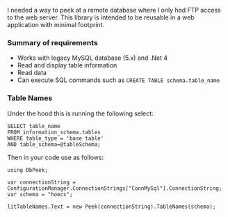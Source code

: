 I needed a way to peek at a remote database where I only had FTP access to the web server. This library is intended to be reusable in a web application with minimal footprint.

### Summary of requirements

* Works with legacy MySQL database (5.x) and .Net 4
* Read and display table information
* Read data
* Can execute SQL commands such as `CREATE TABLE schema.table_name`

### Table Names

Under the hood this is running the following select:

```
SELECT table_name 
FROM information_schema.tables 
WHERE table_type = 'base table'
AND table_schema=@tableSchema;
```

Then in your code use as follows:

```
using DbPeek;

var connectionString = ConfigurationManager.ConnectionStrings["ConnMySql"].ConnectionString;
var schema = "hoecs";

litTableNames.Text = new Peek(connectionString).TableNames(schema);
```

